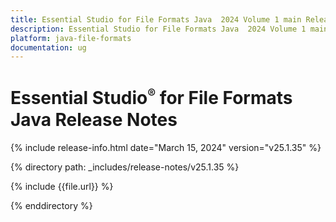 ```yaml
---
title: Essential Studio for File Formats Java  2024 Volume 1 main Release Release Notes  
description: Essential Studio for File Formats Java  2024 Volume 1 main Release Release Notes  
platform: java-file-formats
documentation: ug
---
```


# Essential Studio<sup style="font-size:70%">&reg;</sup>  for File Formats Java Release Notes  

{% include release-info.html date="March 15, 2024"   version="v25.1.35" %} 

{% directory path: _includes/release-notes/v25.1.35 %}

{% include {{file.url}} %}

{% enddirectory %}

